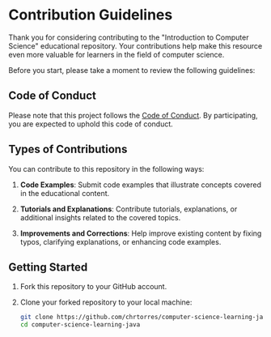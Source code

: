 # Contribution Guidelines

Thank you for considering contributing to the "Introduction to Computer Science" educational repository. Your contributions help make this resource even more valuable for learners in the field of computer science.

Before you start, please take a moment to review the following guidelines:

## Code of Conduct

Please note that this project follows the [Code of Conduct](CODE_OF_CONDUCT.md). By participating, you are expected to uphold this code of conduct.

## Types of Contributions

You can contribute to this repository in the following ways:

1. **Code Examples**: Submit code examples that illustrate concepts covered in the educational content.

2. **Tutorials and Explanations**: Contribute tutorials, explanations, or additional insights related to the covered topics.

3. **Improvements and Corrections**: Help improve existing content by fixing typos, clarifying explanations, or enhancing code examples.

## Getting Started

1. Fork this repository to your GitHub account.

2. Clone your forked repository to your local machine:

   ```bash
   git clone https://github.com/chrtorres/computer-science-learning-java.git
   cd computer-science-learning-java
